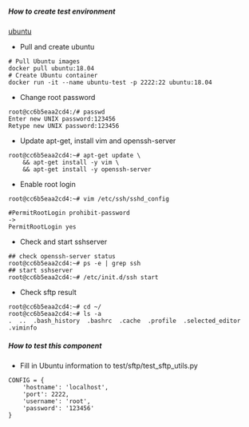 ##### How to create test environment
[ubuntu](https://hub.docker.com/_/ubuntu)

- Pull and create ubuntu
```
# Pull Ubuntu images
docker pull ubuntu:18.04
# Create Ubuntu container
docker run -it --name ubuntu-test -p 2222:22 ubuntu:18.04
```
- Change root password
```
root@cc6b5eaa2cd4:/# passwd
Enter new UNIX password:123456
Retype new UNIX password:123456
```
- Update apt-get, install vim and openssh-server
```
root@cc6b5eaa2cd4:~# apt-get update \
    && apt-get install -y vim \
    && apt-get install -y openssh-server
```
- Enable root login
```
root@cc6b5eaa2cd4:~# vim /etc/ssh/sshd_config

#PermitRootLogin prohibit-password
->
PermitRootLogin yes
```
- Check and start sshserver
```
## check openssh-server status
root@cc6b5eaa2cd4:~# ps -e | grep ssh
## start sshserver
root@cc6b5eaa2cd4:~# /etc/init.d/ssh start
```
- Check sftp result
```
root@cc6b5eaa2cd4:~# cd ~/
root@cc6b5eaa2cd4:~# ls -a
.  ..  .bash_history  .bashrc  .cache  .profile  .selected_editor  .viminfo
```

##### How to test this component
- Fill in Ubuntu information to test/sftp/test_sftp_utils.py
```
CONFIG = {
    'hostname': 'localhost',
    'port': 2222,
    'username': 'root',
    'password': '123456'
}
```
